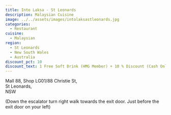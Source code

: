 ```yaml
---
title: Into Laksa - St Leonards
description: Malaysian Cuisine
image: ../../assets/images/intolaksastleonards.jpg
categories:
  - Restaurant
cuisine:
  - Malaysian
region:
  - St Leonards
  - New South Wales
  - Australia
discount_pct: 10
discount_text: 1 Free Soft Drink (HMG Member) + 10 % Discount (Cash Only)
---
```

Mall 88, Shop LG01/88 Christie St,\
St Leonards,\
NSW

(Down the escalator turn right walk towards the exit door. Just before the exit door on your left)
